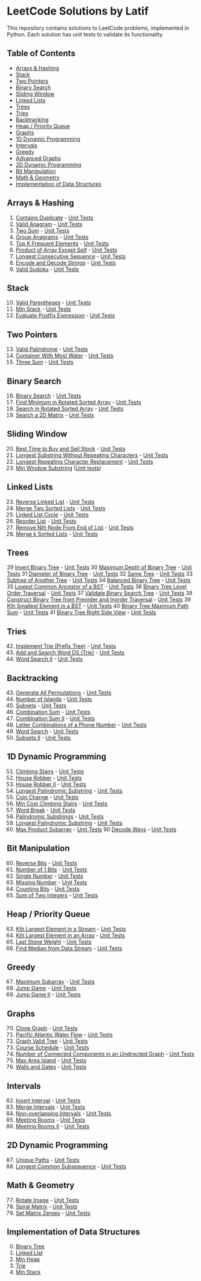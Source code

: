 # LeetCode Solutions by Latif

This repository contains solutions to LeetCode problems, implemented in Python.
Each solution has unit tests to validate its functionality.

## Table of Contents
- [Arrays & Hashing](#arrays--hashing)
- [Stack](#stack)
- [Two Pointers](#two-pointers)
- [Binary Search](#binary-search)
- [Sliding Window](#sliding-window)
- [Linked Lists](#linked-lists)
- [Trees](#trees)
- [Tries](#tries)
- [Backtracking](#backtracking)
- [Heap / Priority Queue](#heap-priority-queue)
- [Graphs](#graphs)
- [1D Dynamic Programming](#dynamic-programming-1D)
- [Intervals](#intervals)
- [Greedy](#greedy)
- [Advanced Graphs](#advanced-graphs)
- [2D Dynamic Programming](#dynamic-programming-2D)
- [Bit Manipulation](#bit-manipulation)
- [Math & Geometry](#math--geometry)
- [Implementation of Data Structures](#implementation-of-data-structures)

## Arrays & Hashing
1. [Contains Duplicate](./__001__contains_duplicate.py) - [Unit Tests](./__001__contains_duplicate_unittest.py)
2. [Valid Anagram](./__002__valid_anagram.py) - [Unit Tests](./__002__valid_anagram_unittest.py)
3. [Two Sum](./__003__two_sum.py) - [Unit Tests](./__003__two_sum_unittest.py)
4. [Group Anagrams](./__004__group_anagrams.py) - [Unit Tests](./__004__group_anagrams_unittest.py)
5. [Top K Frequent Elements](./__005__top_k_frequent_elements.py) - [Unit Tests](./__005__top_k_frequent_elements_unittest.py)
6. [Product of Array Except Self](./__006__product_except_self.py) - [Unit Tests](./__006__product_except_self_unittest.py)
7. [Longest Consecutive Sequence](./__007__longest_consecutive_sequence.py) - [Unit Tests](./__007__longest_consecutive_sequence_unittest.py)
8. [Encode and Decode Strings](./__008__encode_decode.py) - [Unit Tests](./__008__encode_decode_unittest.py)
9. [Valid Sudoku](./__009__valid_sudoku.py) - [Unit Tests](./__009__valid_sudoku_unittest.py)

## Stack
10. [Valid Parentheses](./__010__valid_parenthesis.py) - [Unit Tests](./__010__valid_parenthesis_unittest.py)
11. [Min Stack](./__011__min_stack.py) - [Unit Tests](./__011__min_stack_unittest.py)
12. [Evaluate Postfix Expression](./__012__evaluate_post_fix.py) - [Unit Tests](./__012__evaluate_post_fix_unittest.py)

## Two Pointers
13. [Valid Palindrome](./__013__valid_palindrome.py) - [Unit Tests](./__013__valid_palindrome_unittest.py)
14. [Container With Most Water](./__014__most_water_container.py) - [Unit Tests](./__014__most_water_container_unittest.py)
15. [Three Sum](./__015__three_sum.py) - [Unit Tests](./__015__three_sum_unittest.py)

## Binary Search
16. [Binary Search](./__016__binary_search.py) - [Unit Tests](./__016__binary_search_unittest.py)
17. [Find Minimum in Rotated Sorted Array](./__017__min_rotated_array.py) - [Unit Tests](./__017__min_rotated_array_unittest.py)
18. [Search in Rotated Sorted Array](./__018__search_rotated_array.py) - [Unit Tests](./__018__search_rotated_array_unittest.py)
19. [Search a 2D Matrix](./__019__search_2D_matrix.py) - [Unit Tests](./__019__search_2D_matrix_unittest.py)

## Sliding Window
20. [Best Time to Buy and Sell Stock](./__020__buy_sell_stock.py) - [Unit Tests](./__020__buy_sell_stock_unittest.py)
21. [Longest Substring Without Repeating Characters](./__021__longest_substring.py) - [Unit Tests](./__021__longest_substring_unittest.py)
22. [Longest Repeating Character Replacement](./__022__longest_repeating_character.py) - [Unit Tests](./__022__longest_repeating_character_unittest.py)
73. [Min Window Substring](./__073__min_window_substring.py) ([Unit tests](./__073__min_window_substring_unittest.py))

## Linked Lists
23. [Reverse Linked List](./__023__reverse_linked_list.py) - [Unit Tests](./__023__reverse_linked_list_unittest.py)
24. [Merge Two Sorted Lists](./__024__merge_2_sorted_lists.py) - [Unit Tests](./__024__merge_2_sorted_lists_unittest.py)
25. [Linked List Cycle](./__025__has_cycle_linked_list.py) - [Unit Tests](./__025__has_cycle_linked_list_unittest.py)
26. [Reorder List](./__026__reorder_linked_list.py) - [Unit Tests](./__026__reorder_linked_list_unittest.py)
27. [Remove Nth Node From End of List](./__027__remove_nth_node.py) - [Unit Tests](./__027__remove_nth_node_unittest.py)
28. [Merge k Sorted Lists](./__028__merge_k_sorted_lists.py) - [Unit Tests](./__028__merge_k_sorted_lists_unittest.py)

## Trees
29 [Invert Binary Tree](./__029__invert_binary_tree.py) - [Unit Tests](./__029__invert_binary_tree_unittest.py)
30 [Maximum Depth of Binary Tree](./__030__max_depth_binary_tree.py) - [Unit Tests](./__030__max_depth_binary_tree_unittest.py)
31 [Diameter of Binary Tree](./__031__diameter_of_binary_tree.py) - [Unit Tests](./__031__diameter_of_binary_tree_unittest.py)
32 [Same Tree](./__032__same_binary_tree.py) - [Unit Tests](./__032__same_binary_tree_unittest.py)
33 [Subtree of Another Tree](./__033__subtree_of_another_tree.py) - [Unit Tests](./__033__subtree_of_another_tree_unittest.py)
34 [Balanced Binary Tree](./__034__balanced_binary_tree.py) - [Unit Tests](./__034__balanced_binary_tree_unittest.py)
35 [Lowest Common Ancestor of a BST](./__035__lowest_common_ancestor_BST.py) - [Unit Tests](./__035__lowest_common_ancestor_BST_unittest.py)
36 [Binary Tree Level Order Traversal](./__036__level_order_traversal.py) - [Unit Tests](./__036__level_order_traversal_unittest.py)
37 [Validate Binary Search Tree](./__037__validate_binary_search_tree.py) - [Unit Tests](./__037__validate_binary_search_tree_unittest.py)
38 [Construct Binary Tree from Preorder and Inorder Traversal](./__038__construct_tree_preorder_inorder.py) - [Unit Tests](./__038__construct_tree_preorder_inorder_unittest.py)
39 [Kth Smallest Element in a BST](./__039__k_th_smallest_element_BST.py) - [Unit Tests](./__039__k_th_smallest_element_BST_unittest.py)
40 [Binary Tree Maximum Path Sum](./__040__binary_tree_max_path_sum.py) - [Unit Tests](./__040__binary_tree_max_path_sum_unittest.py)
41 [Binary Tree Right Side View](./__041__binary_tree_right_side_view.py) - [Unit Tests](./__041__binary_tree_right_side_view_unittest.py)

## Tries
42. [Implement Trie (Prefix Tree)](./__042__implement_trie_prefix.py) - [Unit Tests](./__042__implement_trie_prefix_unittest.py)
91. [Add and Search Word DS (Trie)](./__091__add_search_words_ds.py) - [Unit Tests](./__091__add_search_words_ds_unittest.py)
92. [Word Search II](./__092__word_search_II.py) - [Unit Tests](./__092__word_search_II_unittest.py)

## Backtracking
43. [Generate All Permutations](./__043__generate_permutations.py) - [Unit Tests](./__043__generate_permutations_unittest.py)
44. [Number of Islands](./__044__nr_islands.py) - [Unit Tests](./__044__nr_islands_unittest.py)
45. [Subsets](./__045__subsets.py) - [Unit Tests](./__045__subsets_unittest.py)
46. [Combination Sum](./__046__combination_sum.py) - [Unit Tests](./__046__combination_sum_unittest.py)
47. [Combination Sum II](./__047__combination_sum_II.py) - [Unit Tests](./__047__combination_sum_II_unittest.py)
48. [Letter Combinations of a Phone Number](./__048__letters_of_phone_numbers.py) - [Unit Tests](./__048__letters_of_phone_numbers_unittest.py)
49. [Word Search](./__049__word_search.py) - [Unit Tests](./__049__word_search_unittest.py)
50. [Subsets II](./__050__subsets_II.py) - [Unit Tests](./__050__subsets_II_unittest.py)

## 1D Dynamic Programming
51. [Climbing Stairs](./__051__climbing_stairs.py) - [Unit Tests](./__051__climbing_stairs_unittest.py)
52. [House Robber](./__052__house_robber.py) - [Unit Tests](./__052__house_robber_unittest.py)
53. [House Robber II](./__053__house_robber_II.py) - [Unit Tests](./__053__house_robber_II_unittest.py)
54. [Longest Palindromic Substring](./__054__longest_palindromic_substring.py) - [Unit Tests](./__054__longest_palindromic_substring_unittest.py)
55. [Coin Change](./__055__coin_change.py) - [Unit Tests](./__055__coin_change_unittest.py)
56. [Min Cost Climbing Stairs](./__056__min_cost_climbing_stairs.py) - [Unit Tests](./__056__min_cost_climbing_stairs_unittest.py)
57. [Word Break](./__057__word_break.py) - [Unit Tests](./__057__word_break_unittest.py)
58. [Palindromic Substrings](./__058__palindromic_substring.py) - [Unit Tests](./__058__palindromic_substring_unittest.py)
59. [Longest Palindromic Substring](./__059__longest_palindromic_substring.py) - [Unit Tests](./__059__longest_palindromic_substring_unittest.py)
89. [Max Product Subarray](./__089__max_product_subarray.py) - [Unit Tests](./__089__max_product_subarray_unittest.py)
90 [Decode Ways](./__090__decode_ways.py) - [Unit Tests](./__090__decode_ways_unittest.py)

## Bit Manipulation
60. [Reverse Bits](./__060__reverse_bits.py) - [Unit Tests](./__060__reverse_bits_unittest.py)
61. [Number of 1 Bits](./__061__nr_of_1_bits.py) - [Unit Tests](./__061__nr_of_1_bits_unittest.py)
62. [Single Number](./__062__single_number.py) - [Unit Tests](./__062__single_number_unittest.py)
74. [Missing Number](./__074__missing_number.py) - [Unit Tests](./__074__missing_number_unittest.py)
80. [Counting Bits](./__080__counting_bits.py) - [Unit Tests](./__080__counting_bits_unittest.py)
81. [Sum of Two Integers](./__081_sum_of_two_integers.py) - [Unit Tests](./__081_sum_of_two_integers_unittest.py)

## Heap / Priority Queue
63. [Kth Largest Element in a Stream](./__063__kth_largest_element_in_stream.py) - [Unit Tests](./__063__kth_largest_element_in_stream_unittest.py)
64. [Kth Largest Element in an Array](./__064__kth_largest_element_in_array.py) - [Unit Tests](./__064__kth_largest_element_in_array_unittest.py)
65. [Last Stone Weight](./__065__last_stone_weight.py) - [Unit Tests](./__065__last_stone_weight_unittest.py)
66. [Find Median from Data Stream](./__066__find_median_from_data_stream.py) - [Unit Tests](./__066__find_median_from_data_stream_unittest.py)

## Greedy
67. [Maximum Subarray](./__067__max_sum_subarray.py) - [Unit Tests](./__067__max_sum_subarray_unittest.py)
68. [Jump Game](./__068__jump_game.py) - [Unit Tests](./__068__jump_game_unittest.py)
69. [Jump Game II](./__069__jump_game_II.py) - [Unit Tests](./__069__jump_game_II_unittest.py)

## Graphs
70. [Clone Graph](./__070__clone_graph.py) - [Unit Tests](./__070__clone_graph_unittest.py)
71. [Pacific Atlantic Water Flow](./__071__pacific_atlantic_water_flow.py) - [Unit Tests](./__071__pacific_atlantic_water_flow_unittest.py)
72. [Graph Valid Tree](./__072__graph_valid_tree.py) - [Unit Tests](./__072__graph_valid_tree_unittest.py)
75. [Course Schedule](./__075__course_schedule.py) - [Unit Tests](./__075__course_schedule_unittest.py)
76. [Number of Connected Components in an Undirected Graph](./__076__nr_connected_components_graph.py) - [Unit Tests](./__076__nr_connected_components_graph_unittest.py)
93. [Max Area Island](./__093__max_area_island.py) - [Unit Tests](./__093__max_area_island_unittest.py)
94. [Walls and Gates](./__094__walls_and_gates.py) - [Unit Tests](./__094__walls_and_gates_unittest.py)

## Intervals
82. [Insert Interval](./__082__insert_interval.py) - [Unit Tests](./__082__insert_interval_unittest.py)
83. [Merge Intervals](./__083__merge_intervals.py) - [Unit Tests](./__083__merge_intervals_unittest.py)
84. [Non-overlapping Intervals](./__084__non_overlapping_intervals.py) - [Unit Tests](./__084__non_overlapping_intervals_unittest.py)
85. [Meeting Rooms](./__085__meeting_rooms.py) - [Unit Tests](./__085__meeting_rooms_unittest.py)
86. [Meeting Rooms II](./__086__meeting_rooms_II.py) - [Unit Tests](./__086__meeting_rooms_II_unittest.py)

## 2D Dynamic Programming
87. [Unique Paths](./__087__unique_paths.py) - [Unit Tests](./__087__unique_paths_unittest.py)
88. [Longest Common Subsequence](./__088__longest_common_subsequence.py) - [Unit Tests](./__088__longest_common_subsequence_unittest.py)

## Math & Geometry
77. [Rotate Image](./__077__rotate_image.py) - [Unit Tests](./__077__rotate_image_unittest.py)
78. [Spiral Matrix](./__078__spiral_matrix.py) - [Unit Tests](./__078__spiral_matrix_unittest.py)
79. [Set Matrix Zeroes](./__079__set_matrix_zeros.py) - [Unit Tests](./__079__set_matrix_zeros_unittest.py)

## Implementation of Data Structures
00. [Binary Tree](./__000__binary_tree_implementation.py)
00. [Linked List](./__000__linked_list_implementation.py)
00. [Min Heap](./__000__min_heap_implementation.py)
00. [Trie](./__000__trie_implementation.py)
00. [Min Stack](./__011__min_stack.py)

